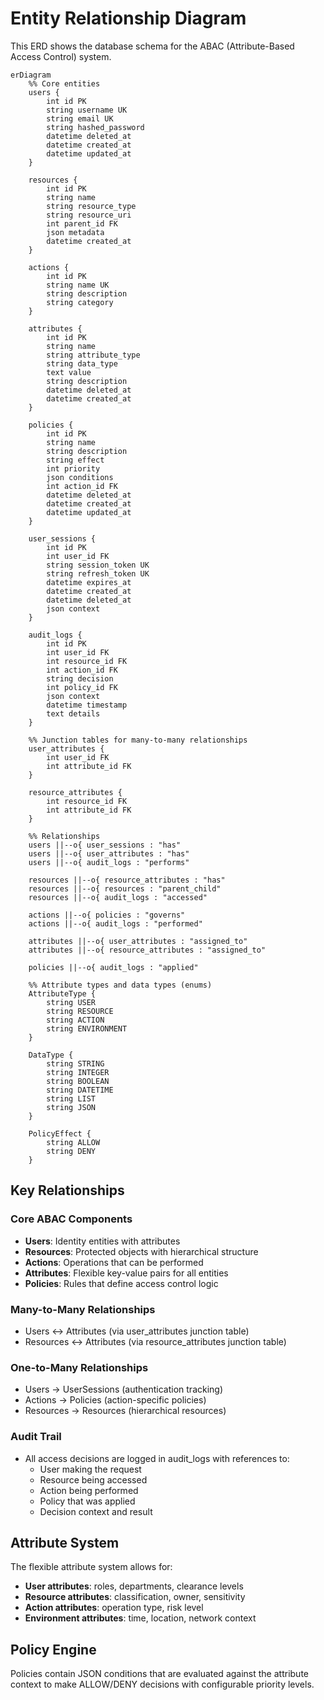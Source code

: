 # Entity Relationship Diagram

This ERD shows the database schema for the ABAC (Attribute-Based Access Control) system.

```mermaid
erDiagram
    %% Core entities
    users {
        int id PK
        string username UK
        string email UK
        string hashed_password
        datetime deleted_at
        datetime created_at
        datetime updated_at
    }

    resources {
        int id PK
        string name
        string resource_type
        string resource_uri
        int parent_id FK
        json metadata
        datetime created_at
    }

    actions {
        int id PK
        string name UK
        string description
        string category
    }

    attributes {
        int id PK
        string name
        string attribute_type
        string data_type
        text value
        string description
        datetime deleted_at
        datetime created_at
    }

    policies {
        int id PK
        string name
        string description
        string effect
        int priority
        json conditions
        int action_id FK
        datetime deleted_at
        datetime created_at
        datetime updated_at
    }

    user_sessions {
        int id PK
        int user_id FK
        string session_token UK
        string refresh_token UK
        datetime expires_at
        datetime created_at
        datetime deleted_at
        json context
    }

    audit_logs {
        int id PK
        int user_id FK
        int resource_id FK
        int action_id FK
        string decision
        int policy_id FK
        json context
        datetime timestamp
        text details
    }

    %% Junction tables for many-to-many relationships
    user_attributes {
        int user_id FK
        int attribute_id FK
    }

    resource_attributes {
        int resource_id FK
        int attribute_id FK
    }

    %% Relationships
    users ||--o{ user_sessions : "has"
    users ||--o{ user_attributes : "has"
    users ||--o{ audit_logs : "performs"

    resources ||--o{ resource_attributes : "has"
    resources ||--o{ resources : "parent_child"
    resources ||--o{ audit_logs : "accessed"

    actions ||--o{ policies : "governs"
    actions ||--o{ audit_logs : "performed"

    attributes ||--o{ user_attributes : "assigned_to"
    attributes ||--o{ resource_attributes : "assigned_to"

    policies ||--o{ audit_logs : "applied"

    %% Attribute types and data types (enums)
    AttributeType {
        string USER
        string RESOURCE
        string ACTION
        string ENVIRONMENT
    }

    DataType {
        string STRING
        string INTEGER
        string BOOLEAN
        string DATETIME
        string LIST
        string JSON
    }

    PolicyEffect {
        string ALLOW
        string DENY
    }
```

## Key Relationships

### Core ABAC Components
- **Users**: Identity entities with attributes
- **Resources**: Protected objects with hierarchical structure
- **Actions**: Operations that can be performed
- **Attributes**: Flexible key-value pairs for all entities
- **Policies**: Rules that define access control logic

### Many-to-Many Relationships
- Users ↔ Attributes (via user_attributes junction table)
- Resources ↔ Attributes (via resource_attributes junction table)

### One-to-Many Relationships
- Users → UserSessions (authentication tracking)
- Actions → Policies (action-specific policies)
- Resources → Resources (hierarchical resources)

### Audit Trail
- All access decisions are logged in audit_logs with references to:
  - User making the request
  - Resource being accessed
  - Action being performed
  - Policy that was applied
  - Decision context and result

## Attribute System
The flexible attribute system allows for:
- **User attributes**: roles, departments, clearance levels
- **Resource attributes**: classification, owner, sensitivity
- **Action attributes**: operation type, risk level
- **Environment attributes**: time, location, network context

## Policy Engine
Policies contain JSON conditions that are evaluated against the attribute context to make ALLOW/DENY decisions with configurable priority levels.